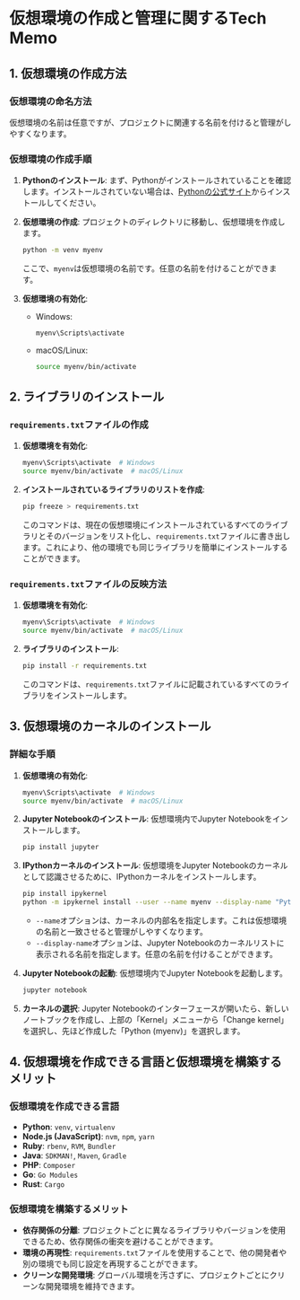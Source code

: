 # 仮想環境の作成と管理に関するTech Memo

## 1. 仮想環境の作成方法
### 仮想環境の命名方法
仮想環境の名前は任意ですが、プロジェクトに関連する名前を付けると管理がしやすくなります。

### 仮想環境の作成手順
1. **Pythonのインストール**:
   まず、Pythonがインストールされていることを確認します。インストールされていない場合は、[Pythonの公式サイト](https://www.python.org/)からインストールしてください。

2. **仮想環境の作成**:
   プロジェクトのディレクトリに移動し、仮想環境を作成します。
   ```bash
   python -m venv myenv
   ```
   ここで、`myenv`は仮想環境の名前です。任意の名前を付けることができます。

3. **仮想環境の有効化**:
   - Windows:
     ```bash
     myenv\Scripts\activate
     ```
   - macOS/Linux:
     ```bash
     source myenv/bin/activate
     ```

## 2. ライブラリのインストール
### `requirements.txt`ファイルの作成
1. **仮想環境を有効化**:
   ```bash
   myenv\Scripts\activate  # Windows
   source myenv/bin/activate  # macOS/Linux
   ```

2. **インストールされているライブラリのリストを作成**:
   ```bash
   pip freeze > requirements.txt
   ```
   このコマンドは、現在の仮想環境にインストールされているすべてのライブラリとそのバージョンをリスト化し、`requirements.txt`ファイルに書き出します。これにより、他の環境でも同じライブラリを簡単にインストールすることができます。

### `requirements.txt`ファイルの反映方法
1. **仮想環境を有効化**:
   ```bash
   myenv\Scripts\activate  # Windows
   source myenv/bin/activate  # macOS/Linux
   ```

2. **ライブラリのインストール**:
   ```bash
   pip install -r requirements.txt
   ```
   このコマンドは、`requirements.txt`ファイルに記載されているすべてのライブラリをインストールします。

## 3. 仮想環境のカーネルのインストール
### 詳細な手順
1. **仮想環境の有効化**:
   ```bash
   myenv\Scripts\activate  # Windows
   source myenv/bin/activate  # macOS/Linux
   ```

2. **Jupyter Notebookのインストール**:
   仮想環境内でJupyter Notebookをインストールします。
   ```bash
   pip install jupyter
   ```

3. **IPythonカーネルのインストール**:
   仮想環境をJupyter Notebookのカーネルとして認識させるために、IPythonカーネルをインストールします。
   ```bash
   pip install ipykernel
   python -m ipykernel install --user --name myenv --display-name "Python (myenv)"
   ```
   - `--name`オプションは、カーネルの内部名を指定します。これは仮想環境の名前と一致させると管理がしやすくなります。
   - `--display-name`オプションは、Jupyter Notebookのカーネルリストに表示される名前を指定します。任意の名前を付けることができます。

4. **Jupyter Notebookの起動**:
   仮想環境内でJupyter Notebookを起動します。
   ```bash
   jupyter notebook
   ```

5. **カーネルの選択**:
   Jupyter Notebookのインターフェースが開いたら、新しいノートブックを作成し、上部の「Kernel」メニューから「Change kernel」を選択し、先ほど作成した「Python (myenv)」を選択します。

## 4. 仮想環境を作成できる言語と仮想環境を構築するメリット
### 仮想環境を作成できる言語
- **Python**: `venv`, `virtualenv`
- **Node.js (JavaScript)**: `nvm`, `npm`, `yarn`
- **Ruby**: `rbenv`, `RVM`, `Bundler`
- **Java**: `SDKMAN!`, `Maven`, `Gradle`
- **PHP**: `Composer`
- **Go**: `Go Modules`
- **Rust**: `Cargo`

### 仮想環境を構築するメリット
- **依存関係の分離**: プロジェクトごとに異なるライブラリやバージョンを使用できるため、依存関係の衝突を避けることができます。
- **環境の再現性**: `requirements.txt`ファイルを使用することで、他の開発者や別の環境でも同じ設定を再現することができます。
- **クリーンな開発環境**: グローバル環境を汚さずに、プロジェクトごとにクリーンな開発環境を維持できます。
